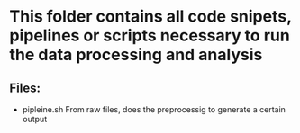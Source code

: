 # This folder contains all code snipets, pipelines or scripts necessary to run the data processing and analysis

## Files:

- pipleine.sh
From raw files, does the preprocessig to generate a certain output
